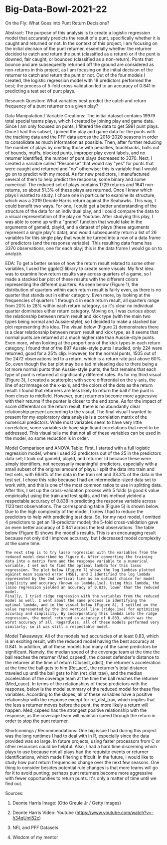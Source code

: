 # Big-Data-Bowl-2021-22

On the Fly: What Goes into Punt Return Decisions? 

Abstract:
	The purpose of this analysis is to create a logistic regression model that accurately predicts the result of a punt, specifically whether it is caught and returned or not. In the context of this project, I am focusing on the initial decision of the punt returner, essentially whether the returner decided to catch and return the punt (classified as a return) or if the punt is downed, fair caught, or bounced (classified as a non-return). Punts that bounce and are subsequently returned off the ground are considered as non-returns in this project, as I am focusing on the initial decision of the returner to catch and return the punt or not. Out of the four models I created, the logistic regression model with 18 predictors performed the best; the process of 5-fold cross validation led to an accuracy of 0.841 in predicting a test set of punt plays.

Research Question:
What variables best predict the catch and return frequency of a punt returner on a given play?

Data Manipulation / Variable Creations:
	The initial dataset contains 19979 total special teams plays, which I created by joining play and game data. Since I am only focused on punts, I filtered the data to get 5991 punt plays. Once I had this subset, I joined the play and game data for the punts with the tracking data and the PFF data across the 2018-2020 seasons in order to consolidate as much information as possible. Then, after further reducing the number of plays by omitting those with penalties, touchbacks, balls out of bounds, muffs, blocked punts, improper play event labels, and no returner identified, the number of punt plays decreased to 3370. 
	Next, I created a variable called "Response" that would say "yes" for punts that were caught and returned and "no" otherwise; this is variable that I would go on to predict with my model. As for new predictors, I manufactured several of them to help predict the response, some binary and some numerical. The reduced set of plays contains 1729 returns and 1641 non-returns, so about 51.3% of these plays are returned. Once I knew which plays I wanted to study, I chose one in particular to examine its structure, which was a 2019 Deonte Harris return against the Seahawks. This way, I could benefit two ways. For one, I could get a better understanding of the structure of the data for an individual play, and I could compare the data to a visual representation of the play on Youtube. After studying this play, I was able to come up with a "grand" function that would take in the arguments of gameId, playId, and a dataset of plays (these arguments represent a single play's data), and would subsequently return a list of 26 variables for this single play that would be turned into a row of a data frame of predictors (and the response variable). This resulting data frame has 3370 observations, one for each play; this is the data frame I would go on to analyze.

EDA:
	To get a better sense of how the return result related to some other variables, I used the ggplot2 library to create some visuals. My first idea was to examine how return results vary across quarters of a game, so I made a stacked bar plot of these results with the different colors representing the different quarters. As seen below (Figure 1), the distribution of quarters within each return result is fairly even, as there is no quarter that stands out in either category. Even more, by looking at the frequencies of quarters 1 through 4 in each return result, all quarters range from 20% to 28% within each return category, so it's clear no individual quarter dominates either return category. Moving on, I was curious about the relationship between return result and kick type (with the main two types being normal and Aussie-style), so I decided to make a stacked bar plot representing this idea. The visual below (Figure 2) demonstrates there is a clear relationship between return result and kick type, as it seems that normal punts are returned at a much higher rate than Aussie-style punts. Even more, when looking at the proportions of the kick types in each return category, I found that of the 897 Aussie-style punts I studied, only 224 were returned, good for a 25% clip. However, for the normal punts, 1505 out of the 2472 observations led to a return, which is a return rate just above 60%. So, even though the bar plot may be a tad misleading due to there being a lot more normal punts than Aussie-style punts, the fact remains that each type of punt is returned at significantly different rates. 
	As for my third visual (Figure 3), I created a scatterplot with score differential on the y-axis, the line of scrimmage on the x-axis, and the colors of the dots as the return result. I found that returners are less likely to return the ball if the punt is from closer to midfield. However, punt returners become more aggressive with their returns if the punter is closer to the end zone. As for the impact of score differential on the return result, there is no abundantly clear relationship present according to the visual. The final visual I wanted to present for my exploratory data analysis is a correlation matrix of the numerical predictors. While most variables seem to have very little correlation, some variables do have significant correlations that need to be addressed. This visual tells me that not all of these variables can be used in the model, so some reduction is in order.
  
  
Model Comparison and ANOVA Table:
	First, I started with a full logistic regression model, where I used 22 predictors out of the 25 in the predictors data set; I took out gameId, playId, and returner Id because these were simply identifiers, not necessarily meaningful predictors, especially with a small subset of the original amount of plays. I split the data into train and test sets, with 66.6% of the data in the train set and 33.3% of the data in the test set. I chose this ratio because I had an intermediate-sized data set to work with, and this is one of the most common ratios to use in splitting data. After this, I set up the cross-validation process with 5 folds (a good k value empirically) using the train and test splits, and this method yielded a respectable accuracy of 0.838 in predicting the response variable across 1123 test observations. The corresponding table (Figure 5) is shown below. Due to the high complexity of the model, I knew I had to reduce the predictors to help with predicting test data. So, for my next model, I omitted 4 predictors to get an 18-predictor model; the 5-fold cross-validation gave an even better accuracy of 0.841 across the test observations. The table below (Figure 6) shows the model's results. This is an encouraging result because not only did I improve accuracy, but I decreased model complexity at the same time.


	The next step is to try lasso regression with the variables from the reduced model described by Figure 6. After converting the training data into a matrix form and the response variable to a numerical variable, I set out to find the optimal lambda for this lasso regression. The plot below (Figure 7) shows the log lambdas plotted against mean squared error (MSE), and I identified the log lambda represented by the 2nd vertical line as an optimal choice for model simplicity and accuracy (known as lambda.1se). Using this lambda, the lasso regression yielded an accuracy of 0.839, lower than the reduced model. 
	Finally, I tried ridge regression with the variables from the reduced model as well. I went about the same process in identifying the optimal lambda, and in the visual below (Figure 8), I settled on the value represented by the 2nd vertical line (ridge.1se) for optimizing accuracy and simplicity. By incorporating this lambda into the ridge regression, the model returned an accuracy of 0.833, which was the worst accuracy of all. Regardless, all of these models performed very similarly, so it was still a respectable model.


Model Takeaways:
	All of the models had accuracies of at least 0.83, which is an exciting result, with the reduced model having the best accuracy at 0.841. In addition, all of these models had many of the same predictors be significant. Namely, the median speed of the coverage team at the time the ball reaches the returner (Med_cspeed), the closest defender's distance to the returner at the time of return (Closest_cdist), the returner's acceleration at the time the ball gets to him (Ret_acc), the returner's total distance traveled up until the ball gets to him (ret_dist_trav), and the median acceleration of the coverage team at the time the ball reaches the returner (Med_cacc). In terms of the relationships of these predictors with the response, below is the model summary of the reduced model for these five variables. According to the slopes, all of these variables have a positive relationship with the response except for ret_dist_trav, which implies that the less a returner moves before the punt, the more likely a return will happen. Med_cspeed has the strongest positive relationship with the response, as the coverage team will maintain speed through the return in order to stop the punt returner. 


Shortcomings / Recommendations:
	One big issue I had during this project was the long runtimes I had to deal with in R, especially since the data provided was so large. In future projects, using faster processors from C or other resources could be helpful. Also, I had a hard time discerning which plays to use because not all plays had the requisite events or returner identifications, which made filtering difficult.
	In the future, I would like to study how punt return frequencies change over the next few seasons. One thing to consider besides potential rule changes is that more teams will go for it to avoid punting; perhaps punt returners become more aggressive with fewer opportunities to return punts. It's only a matter of time until we find out.

Sources:
1. Deonte Harris Image:  (Otto Greule Jr / Getty Images)

2. Deonte Harris Video: Youtube (https://www.youtube.com/watch?v=-h34qUml52c)

3. NFL and PFF Datasets

4. Wisdom of my mentor


